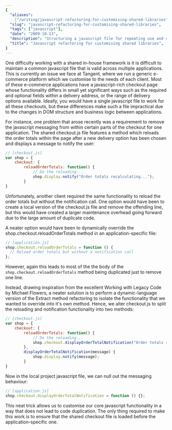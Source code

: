 ```yaml
---
{
  "aliases":
    ["/writing/javascript-refactoring-for-customising-shared-libraries"],
  "slug": "javascript-refactoring-for-customising-shared-libraries",
  "tags": ["javascript"],
  "date": "2009-10-13",
  "description": "Structuring a javascript file for repeating use and customisation",
  "title": "Javascript refactoring for customising shared libraries",
}
---
```


One difficulty working with a shared in-house framework is it is difficult to
maintain a common javascript file that is valid across multiple applications.
This is currently an issue we face at Tangent, where we run a generic e-commerce
platform which we customise to the needs of each client. Most of these
e-commerce applications have a javascript-rich checkout page whose functionality
differs in small yet significant ways such as the required and optional fields
within a delivery address, or the range of delivery options available. Ideally,
you would have a single javascript file to work for all these checkouts, but
these differences make such a file impractical due to the changes in DOM
structure and business logic between applications.

For instance, one problem that arose recently was a requirement to remove the
javascript messaging from within certain parts of the checkout for one
application. The shared checkout.js file features a method which reloads the
order totals within the page after a new delivery option has been chosen and
displays a message to notify the user:

```javascript
// [checkout.js]
var shop = {
    checkout: {
        reloadOrderTotals: function() {
            // Do the reloading...
            shop.display.notify("Order totals recalculating...");
        }
}
```

Unfortunately, another client required the same functionality to reload the
order totals but without the notification call. One option would have been to
create a local version of the checkout.js file and remove the offending line,
but this would have created a larger maintenance overhead going forward due to
the large amount of duplicate code.

A neater option would have been to dynamically override the
shop.checkout.reloadOrderTotals method in an application-specific file:

```javascript
// [application.js]
shop.checkout.reloadOrderTotals = function () {
  // Reload order totals but without a notification call
};
```

However, again this leads to most of the the body of the
`shop.checkout.reloadOrderTotals` method being duplicated just to remove one
line.

Instead, drawing inspiration from the excellent Working with Legacy Code by
Michael Flowers, a neater solution is to perform a dynamic-language version of
the Extract method refactoring to isolate the functionality that we wanted to
override into it's own method. Hence, we alter checkout.js to split the
reloading and notification functionality into two methods:

```javascript
// [checkout.js]
var shop = {
    checkout: {
        reloadOrderTotals: function() {
            // Do the reloading...
            shop.checkout.displayOrderTotalNotification("Order totals recalculating...");
        },
        displayOrderTotalNotification(message) {
            shop.display.notify(message);
        }
}
```

Now in the local project javascript file, we can null out the messaging
behaviour:

```javascript
// [application.js]
shop.checkout.displayOrderTotalNotification = function () {};
```

This neat trick allows us to customise our core javascript functionality in a
way that does not lead to code duplication. The only thing required to make this
work is to ensure that the shared checkout file is loaded before the
application-specific one.
